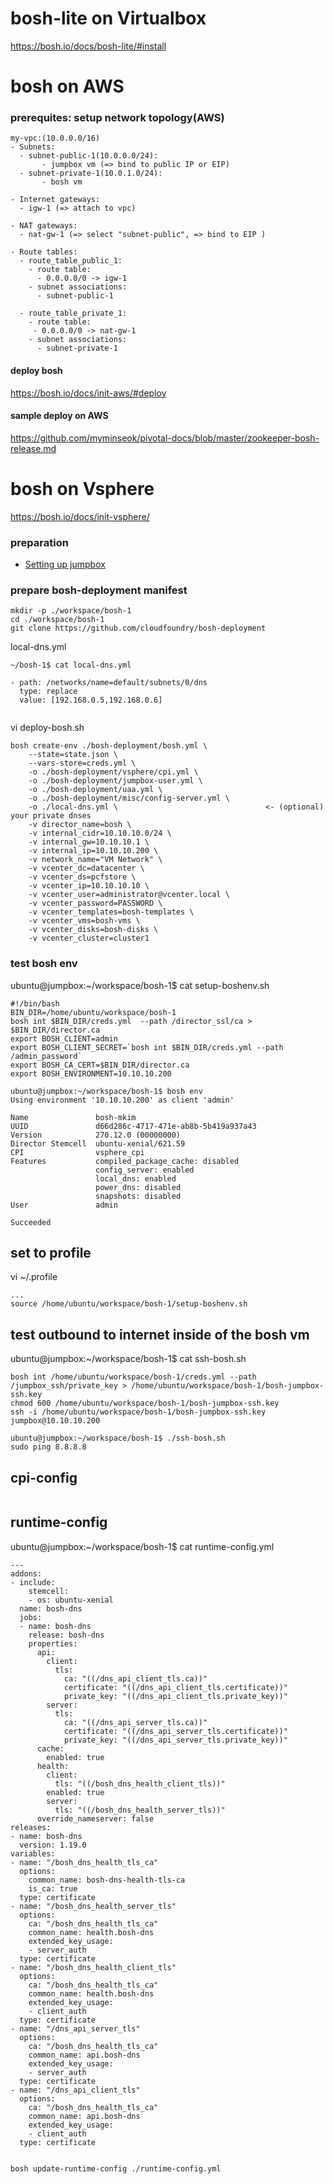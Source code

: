 
# bosh-lite on Virtualbox
https://bosh.io/docs/bosh-lite/#install


# bosh on AWS
### prerequites: setup network topology(AWS)
```
my-vpc:(10.0.0.0/16)
- Subnets:
  - subnet-public-1(10.0.0.0/24):
       - jumpbox vm (=> bind to public IP or EIP)
  - subnet-private-1(10.0.1.0/24):
       - bosh vm
   
- Internet gateways: 
  - igw-1 (=> attach to vpc)
    
- NAT gateways:
  - nat-gw-1 (=> select "subnet-public", => bind to EIP )

- Route tables:     
  - route_table_public_1:
    - route table:
      - 0.0.0.0/0 -> igw-1
    - subnet associations:
      - subnet-public-1
      
  - route_table_private_1:
    - route table:
     - 0.0.0.0/0 -> nat-gw-1
    - subnet associations:
      - subnet-private-1

```
#### deploy bosh 
https://bosh.io/docs/init-aws/#deploy

#### sample deploy on AWS
https://github.com/myminseok/pivotal-docs/blob/master/zookeeper-bosh-release.md

# bosh on Vsphere

https://bosh.io/docs/init-vsphere/

### preparation
- [Setting up jumpbox](setup-bbl-sandbox.md)

### prepare bosh-deployment manifest
```
mkdir -p ./workspace/bosh-1
cd ./workspace/bosh-1
git clone https://github.com/cloudfoundry/bosh-deployment
```
local-dns.yml
```
~/bosh-1$ cat local-dns.yml

- path: /networks/name=default/subnets/0/dns
  type: replace
  value: [192.168.0.5,192.168.0.6]
  
```
vi deploy-bosh.sh
```
bosh create-env ./bosh-deployment/bosh.yml \
    --state=state.json \
    --vars-store=creds.yml \
    -o ./bosh-deployment/vsphere/cpi.yml \
    -o ./bosh-deployment/jumpbox-user.yml \
    -o ./bosh-deployment/uaa.yml \
    -o ./bosh-deployment/misc/config-server.yml \
    -o ./local-dns.yml \                                 <- (optional) your private dnses
    -v director_name=bosh \
    -v internal_cidr=10.10.10.0/24 \
    -v internal_gw=10.10.10.1 \
    -v internal_ip=10.10.10.200 \
    -v network_name="VM Network" \
    -v vcenter_dc=datacenter \
    -v vcenter_ds=pcfstore \
    -v vcenter_ip=10.10.10.10 \
    -v vcenter_user=administrator@vcenter.local \
    -v vcenter_password=PASSWORD \
    -v vcenter_templates=bosh-templates \
    -v vcenter_vms=bosh-vms \
    -v vcenter_disks=bosh-disks \
    -v vcenter_cluster=cluster1
```

### test bosh env
ubuntu@jumpbox:~/workspace/bosh-1$ cat setup-boshenv.sh
```
#!/bin/bash
BIN_DIR=/home/ubuntu/workspace/bosh-1
bosh int $BIN_DIR/creds.yml  --path /director_ssl/ca > $BIN_DIR/director.ca
export BOSH_CLIENT=admin
export BOSH_CLIENT_SECRET=`bosh int $BIN_DIR/creds.yml --path /admin_password`
export BOSH_CA_CERT=$BIN_DIR/director.ca
export BOSH_ENVIRONMENT=10.10.10.200
```

```
ubuntu@jumpbox:~/workspace/bosh-1$ bosh env
Using environment '10.10.10.200' as client 'admin'

Name               bosh-mkim
UUID               d66d286c-4717-471e-ab8b-5b419a937a43
Version            270.12.0 (00000000)
Director Stemcell  ubuntu-xenial/621.59
CPI                vsphere_cpi
Features           compiled_package_cache: disabled
                   config_server: enabled
                   local_dns: enabled
                   power_dns: disabled
                   snapshots: disabled
User               admin

Succeeded
```


## set to profile
vi ~/.profile
```
...
source /home/ubuntu/workspace/bosh-1/setup-boshenv.sh
```


## test outbound to internet inside of the bosh vm
ubuntu@jumpbox:~/workspace/bosh-1$ cat ssh-bosh.sh
```
bosh int /home/ubuntu/workspace/bosh-1/creds.yml --path /jumpbox_ssh/private_key > /home/ubuntu/workspace/bosh-1/bosh-jumpbox-ssh.key
chmod 600 /home/ubuntu/workspace/bosh-1/bosh-jumpbox-ssh.key
ssh -i /home/ubuntu/workspace/bosh-1/bosh-jumpbox-ssh.key jumpbox@10.10.10.200
```

```
ubuntu@jumpbox:~/workspace/bosh-1$ ./ssh-bosh.sh
sudo ping 8.8.8.8
```


## cpi-config

```

```
## runtime-config
ubuntu@jumpbox:~/workspace/bosh-1$ cat runtime-config.yml
```
---
addons:
- include:
    stemcell:
    - os: ubuntu-xenial
  name: bosh-dns
  jobs:
  - name: bosh-dns
    release: bosh-dns
    properties:
      api:
        client:
          tls:
            ca: "((/dns_api_client_tls.ca))"
            certificate: "((/dns_api_client_tls.certificate))"
            private_key: "((/dns_api_client_tls.private_key))"
        server:
          tls:
            ca: "((/dns_api_server_tls.ca))"
            certificate: "((/dns_api_server_tls.certificate))"
            private_key: "((/dns_api_server_tls.private_key))"
      cache:
        enabled: true
      health:
        client:
          tls: "((/bosh_dns_health_client_tls))"
        enabled: true
        server:
          tls: "((/bosh_dns_health_server_tls))"
      override_nameserver: false
releases:
- name: bosh-dns
  version: 1.19.0
variables:
- name: "/bosh_dns_health_tls_ca"
  options:
    common_name: bosh-dns-health-tls-ca
    is_ca: true
  type: certificate
- name: "/bosh_dns_health_server_tls"
  options:
    ca: "/bosh_dns_health_tls_ca"
    common_name: health.bosh-dns
    extended_key_usage:
    - server_auth
  type: certificate
- name: "/bosh_dns_health_client_tls"
  options:
    ca: "/bosh_dns_health_tls_ca"
    common_name: health.bosh-dns
    extended_key_usage:
    - client_auth
  type: certificate
- name: "/dns_api_server_tls"
  options:
    ca: "/bosh_dns_health_tls_ca"
    common_name: api.bosh-dns
    extended_key_usage:
    - server_auth
  type: certificate
- name: "/dns_api_client_tls"
  options:
    ca: "/bosh_dns_health_tls_ca"
    common_name: api.bosh-dns
    extended_key_usage:
    - client_auth
  type: certificate
  
```
```
bosh update-runtime-config ./runtime-config.yml

```





